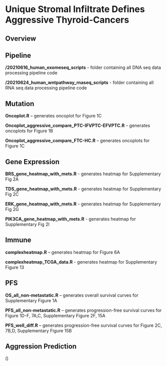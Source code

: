 # Unique Stromal Infiltrate Defines Aggressive Thyroid-Cancers

## Overview

## Pipeline

**/20210616_human_exomeseq_scripts** - folder containing all DNA seq data processing pipeline code

**/20210624_human_wntpathway_rnaseq_scripts** - folder containing all RNA seq data processing pipeline code


## Mutation

**Oncoplot.R** – generates oncoplot for Figure 1C

**Oncoplot_aggressive_compare_PTC-IFVPTC-EFVPTC.R** – generates oncoplots for Figure 1B

**Oncoplot_aggressive_compare_FTC-HC.R** – generates oncoplots for Figure 1C


## Gene Expression

**BRS_gene_heatmap_with_mets.R** - generates heatmap for Supplementary Fig 2A

**TDS_gene_heatmap_with_mets.R** - generates heatmap for Supplementary Fig 2C

**ERK_gene_heatmap_with_mets.R** - generates heatmap for Supplementary Fig 2G

**PIK3CA_gene_heatmap_with_mets.R** - generates heatmap for Supplementary Fig 2I


## Immune

**complexheatmap.R** – generates heatmap for Figure 6A

**complexheatmap_TCGA_data.R** - generates heatmap for Supplementary Figure 13


## PFS

**OS_all_non-metastatic.R** – generates overall survival curves for Supplementary Figure 1A

**PFS_all_non-metastatic.R** – generates progression-free survival curves for Figure 1D-F, 7A,C, Supplementary Figure 2F, 15A

**PFS_well_diff.R** – generates progression-free survival curves for Figure 2C, 7B,D, Supplementary Figure 15B


## Aggression Prediction

()


